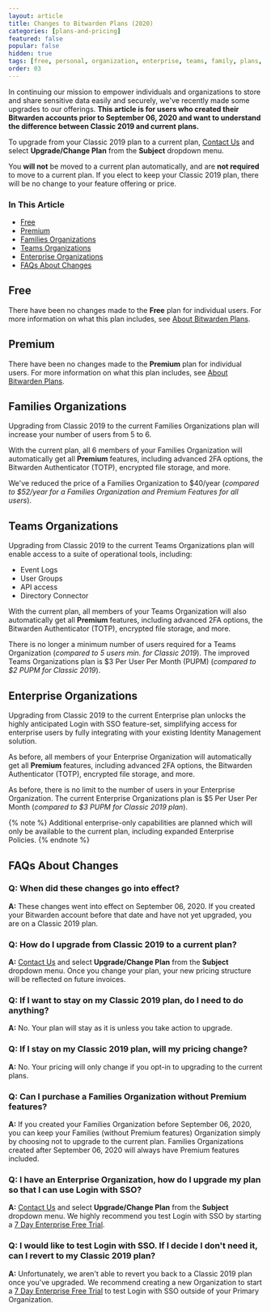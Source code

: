```yaml
---
layout: article
title: Changes to Bitwarden Plans (2020)
categories: [plans-and-pricing]
featured: false
popular: false
hidden: true
tags: [free, personal, organization, enterprise, teams, family, plans, subscription]
order: 03
---
```

In continuing our mission to empower individuals and organizations to store and share sensitive data easily and securely, we've recently made some upgrades to our offerings. **This article is for users who created their Bitwarden accounts prior to September 06, 2020 and want to understand the difference between Classic 2019 and current plans.**

To upgrade from your Classic 2019 plan to a current plan, [Contact Us](https://bitwarden.com/contact/) and select **Upgrade/Change Plan** from the **Subject** dropdown menu.

You **will not** be moved to a current plan automatically, and are **not required** to move to a current plan. If you elect to keep your Classic 2019 plan, there will be no change to your feature offering or price.

### In This Article

- [Free](#free)
- [Premium](#premium)
- [Families Organizations](#families-organizations)
- [Teams Organizations](#teams-organizations)
- [Enterprise Organizations](#enterprise-organizations)
- [FAQs About Changes](#faqs-about-changes)

## Free

There have been no changes made to the **Free** plan for individual users. For more information on what this plan includes, see [About Bitwarden Plans](https://bitwarden.com/help/article/about-bitwarden-plans/).

## Premium

There have been no changes made to the **Premium** plan for individual users. For more information on what this plan includes, see [About Bitwarden Plans](https://bitwarden.com/help/article/about-bitwarden-plans/).

## Families Organizations

Upgrading from Classic 2019 to the current Families Organizations plan will increase your number of users from 5 to 6.

With the current plan, all 6 members of your Families Organization will automatically get all **Premium** features, including advanced 2FA options, the Bitwarden Authenticator (TOTP), encrypted file storage, and more.

We've reduced the price of a Families Organization to $40/year (*compared to $52/year for a Families Organization and Premium Features for all users*).

## Teams Organizations

Upgrading from Classic 2019 to the current Teams Organizations plan will enable access to a suite of operational tools, including:

- Event Logs
- User Groups
- API access
- Directory Connector

With the current plan, all members of your Teams Organization will also automatically get all **Premium** features, including advanced 2FA options, the Bitwarden Authenticator (TOTP), encrypted file storage, and more.

There is no longer a minimum number of users required for a Teams Organization (*compared to 5 users min. for Classic 2019*). The improved Teams Organizations plan is $3 Per User Per Month (PUPM) (*compared to $2 PUPM for Classic 2019*).

## Enterprise Organizations

Upgrading from Classic 2019 to the current Enterprise plan unlocks the highly anticipated Login with SSO feature-set, simplifying access for enterprise users by fully integrating with your existing Identity Management solution.

As before, all members of your Enterprise Organization will automatically get all **Premium** features, including advanced 2FA options, the Bitwarden Authenticator (TOTP), encrypted file storage, and more.

As before, there is no limit to the number of users in your Enterprise Organization. The current Enterprise Organizations plan is $5 Per User Per Month (*compared to $3 PUPM for Classic 2019 plan*).

{% note %}
Additional enterprise-only capabilities are planned which will only be available to the current plan, including expanded Enterprise Policies.
{% endnote %}

## FAQs About Changes

### Q: When did these changes go into effect?

**A:** These changes went into effect on September 06, 2020. If you created your Bitwarden account before that date and have not yet upgraded, you are on a Classic 2019 plan.

### Q: How do I upgrade from Classic 2019 to a current plan?

**A:** [Contact Us](https://bitwarden.com/contact/) and select **Upgrade/Change Plan** from the **Subject** dropdown menu. Once you change your plan, your new pricing structure will be reflected on future invoices.

### Q: If I want to stay on my Classic 2019 plan, do I need to do anything?

**A:** No. Your plan will stay as it is unless you take action to upgrade.

### Q: If I stay on my Classic 2019 plan, will my pricing change?

**A:** No. Your pricing will only change if you opt-in to upgrading to the current plans.

### Q: Can I purchase a Families Organization without Premium features?

**A:** If you created your Families Organization before September 06, 2020, you can keep your Families (without Premium features) Organization simply by choosing not to upgrade to the current plan. Families Organizations created after September 06, 2020 will always have Premium features included.

### Q: I have an Enterprise Organization, how do I upgrade my plan so that I can use Login with SSO?

**A:** [Contact Us](https://bitwarden.com/contact/) and select **Upgrade/Change Plan** from the **Subject** dropdown menu. We highly recommend you test Login with SSO by starting a [7 Day Enterprise Free Trial](https://bitwarden.com/help/article/enterprise-free-trial).

### Q: I would like to test Login with SSO. If I decide I don't need it, can I revert to my Classic 2019 plan?

**A:** Unfortunately, we aren't able to revert you back to a Classic 2019 plan once you've upgraded. We recommend creating a new Organization to start a [7 Day Enterprise Free Trial](https://bitwarden.com/help/article/enterprise-free-trial/) to test Login with SSO outside of your Primary Organization.
